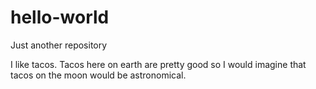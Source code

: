 # hello-world
Just another repository


I like tacos. Tacos here on earth are pretty good so I would imagine that tacos on the moon would be astronomical. 
